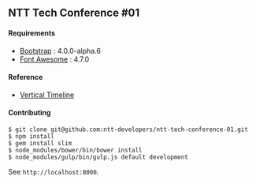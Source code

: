 ## NTT Tech Conference #01

#### Requirements

  - [Bootstrap](http://v4-alpha.getbootstrap.com/) : 4.0.0-alpha.6
  - [Font Awesome](http://fontawesome.io/) : 4.7.0

#### Reference

  - [Vertical Timeline](http://tympanus.net/codrops/2013/05/02/vertical-timeline/)

#### Contributing

    $ git clone git@github.com:ntt-developers/ntt-tech-conference-01.git
    $ npm install
    $ gem install slim
    $ node_modules/bower/bin/bower install
    $ node_modules/gulp/bin/gulp.js default development

See `http://localhost:8000`.
